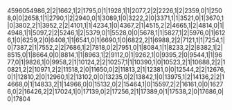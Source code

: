 4596054986,2|2|1662,1|2|1795,0|1|1928,1|1|2077,2|2|2226,1|2|2359,0|1|2508,0|0|2658,1|1|2790,1|2|2940,0|1|3089,1|0|3222,2|0|3371,1|1|3521,0|1|3670,1|0|3802,2|1|3952,2|2|4101,1|1|4234,1|0|4367,2|1|4515,2|2|4665,1|2|4814,0|1|4948,1|1|5097,2|2|5246,1|2|5379,0|1|5528,0|0|5678,1|1|5827,1|2|5976,0|1|6126,1|0|6259,2|0|6408,1|1|6541,0|1|6690,1|0|6822,2|1|6988,2|2|7121,1|1|7254,1|0|7387,2|1|7552,2|2|7686,1|2|7818,0|2|7951,0|1|8084,1|1|8233,2|2|8382,1|2|8515,0|1|8664,0|0|8814,1|1|8963,1|2|9112,0|1|9262,1|0|9395,2|0|9544,1|1|9677,0|1|9826,1|0|9958,2|1|10124,2|2|10257,1|1|10390,1|0|10523,2|1|10688,2|2|10821,2|2|10971,2|2|11518,2|0|11650,0|2|11813,2|1|12381,0|0|12544,2|2|12676,0|1|12810,2|0|12960,1|2|13102,0|0|13235,0|2|13842,1|0|13975,1|2|14136,2|2|14668,0|1|14833,2|1|14966,0|0|15132,0|2|15464,1|0|15597,2|2|16161,0|0|16276,0|2|16426,2|2|17024,1|0|17139,0|2|17256,2|1|17389,0|1|17538,2|0|17686,0|0|17804
